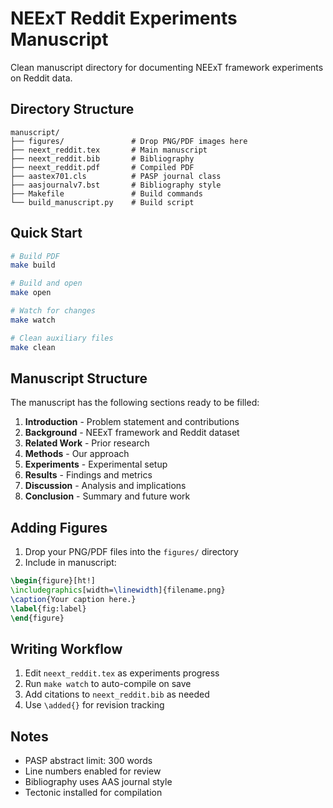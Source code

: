 # NEExT Reddit Experiments Manuscript

Clean manuscript directory for documenting NEExT framework experiments on Reddit data.

## Directory Structure

```
manuscript/
├── figures/               # Drop PNG/PDF images here
├── neext_reddit.tex       # Main manuscript
├── neext_reddit.bib       # Bibliography
├── neext_reddit.pdf       # Compiled PDF
├── aastex701.cls          # PASP journal class
├── aasjournalv7.bst       # Bibliography style
├── Makefile               # Build commands
└── build_manuscript.py    # Build script
```

## Quick Start

```bash
# Build PDF
make build

# Build and open
make open

# Watch for changes
make watch

# Clean auxiliary files
make clean
```

## Manuscript Structure

The manuscript has the following sections ready to be filled:

1. **Introduction** - Problem statement and contributions
2. **Background** - NEExT framework and Reddit dataset
3. **Related Work** - Prior research
4. **Methods** - Our approach
5. **Experiments** - Experimental setup
6. **Results** - Findings and metrics
7. **Discussion** - Analysis and implications
8. **Conclusion** - Summary and future work

## Adding Figures

1. Drop your PNG/PDF files into the `figures/` directory
2. Include in manuscript:
```latex
\begin{figure}[ht!]
\includegraphics[width=\linewidth]{filename.png}
\caption{Your caption here.}
\label{fig:label}
\end{figure}
```

## Writing Workflow

1. Edit `neext_reddit.tex` as experiments progress
2. Run `make watch` to auto-compile on save
3. Add citations to `neext_reddit.bib` as needed
4. Use `\added{}` for revision tracking

## Notes

- PASP abstract limit: 300 words
- Line numbers enabled for review
- Bibliography uses AAS journal style
- Tectonic installed for compilation